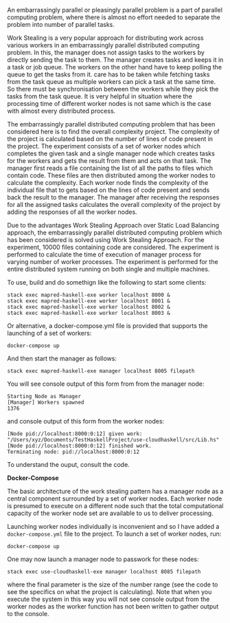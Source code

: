 An embarrassingly parallel or pleasingly parallel problem is a part of parallel computing problem, where there is almost no effort needed to separate the problem into number of parallel tasks.

Work Stealing is a very popular approach for distributing work across various workers in an embarrassingly parallel distributed computing problem. In this, the manager does not assign tasks to the workers by directly sending the task to them. The manager creates tasks and keeps it in a task or job queue. The workers on the other hand have to keep polling the queue to get the tasks from it. care has to be taken while fetching tasks from the task queue as multiple workers can pick a task at the same time. So there must be synchronisation between the workers while they pick the tasks from the task queue. It is very helpful in situation where the processing time of different worker nodes is not same which is the case with almost every distributed process.

The embarrassingly parallel distributed computing problem that has been considered here is to find the overall complexity project. The complexity of the project is calculated based on the number of lines of code present in the project. The experiment consists of a set of worker nodes which completes the given task and a single manager node which creates tasks for the workers and gets the result from them and acts on that task. The manager first reads a file containing the list of all the paths to files which contain code. These files are then distributed among the worker nodes to calculate the complexity. Each worker node finds the complexity of the individual file that to gets based on the lines of code present and sends back the result to the manager. The manager after receiving the responses for all the assigned tasks calculates the overall complexity of the project by adding the responses of all the worker nodes.

Due to the advantages Work Stealing Approach over Static Load Balancing approach, the embarrassingly parallel distributed computing problem which has been considered is solved using Work Stealing Approach. For the experiment, 10000 files containing code are considered. The experiment is performed to calculate the time of execution of manager process for varying number of worker processes. The experiment is performed for the entire distributed system running on both single and multiple machines.


To use, build and do somethign like the following to start some clients:

```
stack exec mapred-haskell-exe worker localhost 8000 &
stack exec mapred-haskell-exe worker localhost 8001 &
stack exec mapred-haskell-exe worker localhost 8002 &
stack exec mapred-haskell-exe worker localhost 8003 &
```
Or alternative, a docker-compose.yml file is provided that supports the launching of a set of workers:

```
docker-compose up
```

And then start the manager as follows:

```
stack exec mapred-haskell-exe manager localhost 8005 filepath
```

You will see console output of this form from from the manager node:

```
Starting Node as Manager
[Manager] Workers spawned
1376
```

and console output of this form from the worker nodes:

```
[Node pid://localhost:8000:0:12] given work: "/Users/xyz/Documents/TestHaskellProject/use-cloudhaskell/src/Lib.hs"
[Node pid://localhost:8000:0:12] finished work.
Terminating node: pid://localhost:8000:0:12
```


To understand the ouput, consult the code.

__Docker-Compose__

The basic architecture of the work stealing pattern has a manager node as a central component surrounded by a set of
worker nodes. Each worker node is presumed to execute on a different node such that the total computational capacity of
the worker node set are available to us to deliver processing. 

Launching worker nodes individually is inconvenient and so I have added a `docker-compose.yml` file to the project. To
launch a set of worker nodes, run:

```
docker-compose up
```

One may now launch a manager node to passwork for these nodes:

``` 
stack exec use-cloudhaskell-exe manager localhost 8085 filepath
```

where the final parameter is the size of the number range (see the code to see the specifics on what the project is calculating). Note that when you execute the system in this way you will not see console output from the worker nodes as the worker function has not been written to gather output to the console.
